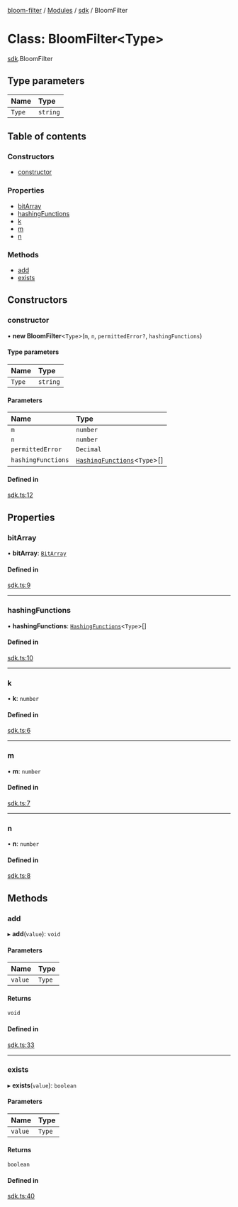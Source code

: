 [bloom-filter](../README.md) / [Modules](../modules.md) / [sdk](../modules/sdk.md) / BloomFilter

# Class: BloomFilter<Type\>

[sdk](../modules/sdk.md).BloomFilter

## Type parameters

| Name   | Type     |
| :----- | :------- |
| `Type` | `string` |

## Table of contents

### Constructors

- [constructor](sdk.BloomFilter.md#constructor)

### Properties

- [bitArray](sdk.BloomFilter.md#bitarray)
- [hashingFunctions](sdk.BloomFilter.md#hashingfunctions)
- [k](sdk.BloomFilter.md#k)
- [m](sdk.BloomFilter.md#m)
- [n](sdk.BloomFilter.md#n)

### Methods

- [add](sdk.BloomFilter.md#add)
- [exists](sdk.BloomFilter.md#exists)

## Constructors

### constructor

• **new BloomFilter**<`Type`\>(`m`, `n`, `permittedError?`, `hashingFunctions`)

#### Type parameters

| Name   | Type     |
| :----- | :------- |
| `Type` | `string` |

#### Parameters

| Name               | Type                                                                     |
| :----------------- | :----------------------------------------------------------------------- |
| `m`                | `number`                                                                 |
| `n`                | `number`                                                                 |
| `permittedError`   | `Decimal`                                                                |
| `hashingFunctions` | [`HashingFunctions`](../interfaces/types.HashingFunctions.md)<`Type`\>[] |

#### Defined in

[sdk.ts:12](https://github.com/rymnc/bloom-filter-ts/blob/e84853a/lib/sdk.ts#L12)

## Properties

### bitArray

• **bitArray**: [`BitArray`](utils.BitArray.md)

#### Defined in

[sdk.ts:9](https://github.com/rymnc/bloom-filter-ts/blob/e84853a/lib/sdk.ts#L9)

---

### hashingFunctions

• **hashingFunctions**: [`HashingFunctions`](../interfaces/types.HashingFunctions.md)<`Type`\>[]

#### Defined in

[sdk.ts:10](https://github.com/rymnc/bloom-filter-ts/blob/e84853a/lib/sdk.ts#L10)

---

### k

• **k**: `number`

#### Defined in

[sdk.ts:6](https://github.com/rymnc/bloom-filter-ts/blob/e84853a/lib/sdk.ts#L6)

---

### m

• **m**: `number`

#### Defined in

[sdk.ts:7](https://github.com/rymnc/bloom-filter-ts/blob/e84853a/lib/sdk.ts#L7)

---

### n

• **n**: `number`

#### Defined in

[sdk.ts:8](https://github.com/rymnc/bloom-filter-ts/blob/e84853a/lib/sdk.ts#L8)

## Methods

### add

▸ **add**(`value`): `void`

#### Parameters

| Name    | Type   |
| :------ | :----- |
| `value` | `Type` |

#### Returns

`void`

#### Defined in

[sdk.ts:33](https://github.com/rymnc/bloom-filter-ts/blob/e84853a/lib/sdk.ts#L33)

---

### exists

▸ **exists**(`value`): `boolean`

#### Parameters

| Name    | Type   |
| :------ | :----- |
| `value` | `Type` |

#### Returns

`boolean`

#### Defined in

[sdk.ts:40](https://github.com/rymnc/bloom-filter-ts/blob/e84853a/lib/sdk.ts#L40)
